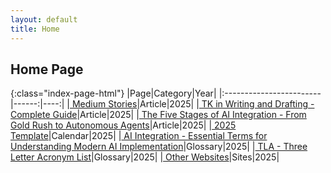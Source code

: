 ```yaml
---
layout: default
title: Home
---
```


## Home Page

<!-- LINKS-INSERT-START -->

{:class="index-page-html"}
|Page|Category|Year|
|:------------------------|------:|----:|
|[ Medium Stories]( https://medium.com/@varada)|Article|2025|
|[ TK in Writing and Drafting - Complete Guide]( /_pages/tk.html)|Article|2025|
|[ The Five Stages of AI Integration - From Gold Rush to Autonomous Agents]( /_pages/ai-integration.html)|Article|2025|
|[ 2025 Template]( /calendar/calendar-y-2025.html)|Calendar|2025|
|[ AI Integration - Essential Terms for Understanding Modern AI Implementation]( /_pages/glossary-ai-integration.html)|Glossary|2025|
|[ TLA - Three Letter Acronym List]( /html/tla.html)|Glossary|2025|
|[ Other Websites]( /_pages/websites.html)|Sites|2025|

<br/><br/>


<!-- LINKS-INSERT-END -->
